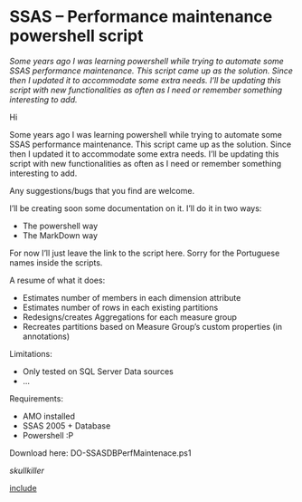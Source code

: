 ﻿SSAS – Performance maintenance powershell script
================================================

*Some years ago I was learning powershell while trying to automate some SSAS performance maintenance. This script came up as the solution. Since then I updated it to accommodate some extra needs. I’ll be updating this script with new functionalities as often as I need or remember something interesting to add.*

Hi

Some years ago I was learning powershell while trying to automate some SSAS performance maintenance. This script came up as the solution. Since then I updated it to accommodate some extra needs. I’ll be updating this script with new functionalities as often as I need or remember something interesting to add.

Any suggestions/bugs that you find are welcome.

I’ll be creating soon some documentation on it. I’ll do it in two ways:

+ The powershell way
+ The MarkDown way

For now I’ll just leave the link to the script here. Sorry for the Portuguese names inside the scripts.

A resume of what it does:

+ Estimates number of members in each dimension attribute
+ Estimates number of rows in each existing partitions
+ Redesigns/creates Aggregations for each measure group
+ Recreates partitions based on Measure Group’s custom properties (in annotations)

Limitations:

+ Only tested on SQL Server Data sources
+ ...

Requirements:

+ AMO installed
+ SSAS 2005 + Database
+ Powershell :P

Download here: DO-SSASDBPerfMaintenace.ps1

*skullkiller*

[include](includes/plagiarism.md)

<script>
var idcomments_acct = '857a4a7d40b5baf6e007159d3686e3fe';
var idcomments_post_id;
var idcomments_post_url;
</script>
<span id="IDCommentsPostTitle" style="display:none"></span>
<script type='text/javascript' src='http://www.intensedebate.com/js/genericCommentWrapperV2.js'></script>